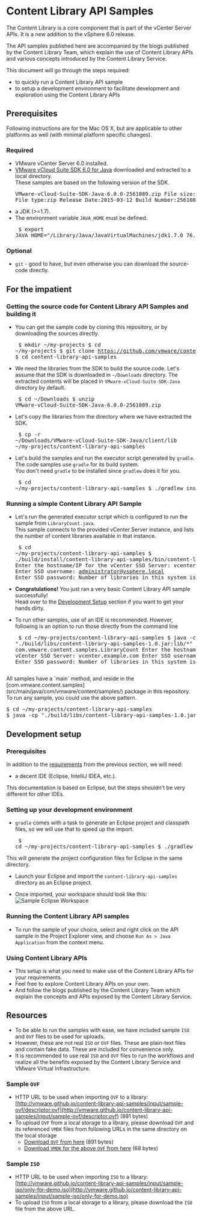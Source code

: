 # Content Library API Samples

The Content Library is a core component that is part of the vCenter Server APIs.
It is a new addition to the vSphere 6.0 release.<br/>

The API samples published here are accompanied by the blogs published by the Content Library Team,
which explain the use of Content Library APIs and various concepts introduced by the Content Library Service.

This document will go through the steps required:

- to quickly run a Content Library API sample
- to setup a development environment to facilitate development and exploration using the Content Library APIs


## Prerequisites

Following instructions are for the Mac OS X, but are applicable to other platforms as well (with minimal platform specific changes).

### Required
- VMware vCenter Server 6.0 installed.
- [VMware vCloud Suite SDK 6.0 for Java](https://developercenter.vmware.com/web/sdk/60/vcloudsuite-java) downloaded and extracted to a local directory.<br/> These samples are based on the following version of the SDK.<pre>VMware-vCloud-Suite-SDK-Java-6.0.0-2561089.zip
File size:55 MB
File type:zip
Release Date:2015-03-12
Build Number:2561089</pre>
- a JDK (>=1.7).
- The environment variable `JAVA_HOME` must be defined.<br/><pre>
$ export JAVA\_HOME="/Library/Java/JavaVirtualMachines/jdk1.7.0\_76.jdk/Contents/Home"
</pre>

### Optional
- `git` - good to have, but even otherwise you can download the source-code directly.


## For the impatient
### Getting the source code for Content Library API Samples and building it
- You can get the sample code by cloning this repository, or by downloading the sources directly.<br/><pre>
$ mkdir ~/my-projects
$ cd ~/my-projects
$ git clone https://github.com/vmware/content-library-api-samples.git
$ cd content-library-api-samples
</pre>

-  We need the libraries from the SDK to build the source code. Let's assume that the SDK is downloaded in `~/Downloads` directory. The extracted contents will be placed in `VMware-vCloud-Suite-SDK-Java` directory by default.<br/><pre>
$ cd ~/Downloads
$ unzip VMware-vCloud-Suite-SDK-Java-6.0.0-2561089.zip
</pre>

- Let's copy the libraries from the directory where we have extracted the SDK.<br/><pre>
$ cp -r ~/Downloads/VMware-vCloud-Suite-SDK-Java/client/lib ~/my-projects/content-library-api-samples
</pre>

- Let's build the samples and run the executor script generated by `gradle`.<br/>The code samples use `gradle` for its build system. <br/>You don't need `gradle` to be installed since `gradlew` does it for you.<br/><pre>
$ cd ~/my-projects/content-library-api-samples
$ ./gradlew installApp
</pre>

### Running a simple Content Library API Sample
- Let's run the generated executor script which is configured to run the sample from `LibraryCount.java`.<br/>
This sample connects to the provided vCenter Server instance, and lists the number of content libraries available in that instance.<pre>
$ cd ~/my-projects/content-library-api-samples
$ ./build/install/content-library-api-samples/bin/content-library-api-samples
Enter the hostname/IP for the vCenter SSO Server: vcenter.example.com
Enter SSO username: administrator@vsphere.local
Enter SSO password:
Number of libraries in this system is: 0
$
</pre>

- <strong>Congratulations!</strong> You just ran a very basic Content Library API sample successfully!<br/>Head over to the [Development Setup](#development-setup) section if you want to get your hands dirty.

- To run other samples, use of an IDE is recommended. However, following is an option to run those directly from the command line<br/><pre>
$ cd ~/my-projects/content-library-api-samples
$ java -cp "./build/libs/content-library-api-samples-1.0.jar:lib/\*" com.vmware.content.samples.LibraryCount
Enter the hostname/IP for the vCenter SSO Server: vcenter.example.com
Enter SSO username: administrator@vsphere.local
Enter SSO password:
Number of libraries in this system is: 0
</pre>
All samples have a `main` method, and reside in the [com.vmware.content.samples](src/main/java/com/vmware/content/samples/) package in this repository.<br/>
To run any sample, you could use the above pattern. <br/><pre>
$ cd ~/my-projects/content-library-api-samples
$ java -cp "./build/libs/content-library-api-samples-1.0.jar:lib/\*" com.vmware.content.samples.&lt;SAMPLE\_CLASS\_NAME&gt;
</pre>

## Development setup

### Prerequisites
In addition to the [requirements](#prerequisites) from the previous section, we will need:

- a decent IDE (Eclipse, IntelliJ IDEA, etc.). <br/>

This documentation is based on Eclipse, but the steps shouldn't be very different for other IDEs.


### Setting up your development environment
- `gradle` comes with a task to generate an Eclipse project and classpath files, so we will use that to speed up the import. <pre>
$ cd ~/my-projects/content-library-api-samples
$ ./gradlew eclipse
</pre>
This will generate the project configuration files for Eclipse in the same directory.

- Launch your Eclipse and import the `content-library-api-samples` directory as an Eclipse project.

- Once imported, your workspace should look like this:<br/>
![Sample Eclipse Workspace](http://vmware.github.io/content-library-api-samples/screenshots/sample-eclipse-workspace.jpg "Sample Eclipse Workspace")

### Running the Content Library API samples
- To run the sample of your choice,  select and right click on the API sample in the Project Explorer view, and choose `Run As > Java Application` from the context menu.

### Using Content Library APIs
- This setup is what you need to make use of the Content Library APIs for your requirements.
- Feel free to explore Content Library APIs on your own.
-  And follow the blogs published by the Content Library Team which explain the concepts and APIs exposed by the Content Library Service.

## Resources
- To be able to run the samples with ease, we have included sample `ISO` and `OVF` files to be used for uploads.
- However, these are not real `ISO` or `OVF` files. These are plain-text files and contain fake data. These are included for convenience only.
- It is recommended to use real `ISO` and `OVF` files to run the workflows and realize all the benefits exposed by the Content Library Service and VMware Virtual Infrastructure.



### Sample `OVF`
 - HTTP URL to be used when importing `OVF` to a library: <br/>[http://vmware.github.io/content-library-api-samples/input/sample-ovf/descriptor.ovf](http://vmware.github.io/content-library-api-samples/input/sample-ovf/descriptor.ovf) (891 bytes)
 - To upload `OVF` from a local storage to a library, please download `OVF` and its referenced `VMDK` files from following URLs in the same directory on the local storage
     - [Download `OVF` from here](http://vmware.github.io/content-library-api-samples/input/sample-ovf/descriptor.ovf) (891 bytes)
     - [Download `VMDK` for the above `OVF` from here](http://vmware.github.io/content-library-api-samples/input/sample-ovf/only-for-demo.vmdk) (68 bytes)

### Sample `ISO`
 - HTTP URL to be used when importing `ISO` to a library: <br/>[http://vmware.github.io/content-library-api-samples/input/sample-iso/only-for-demo.iso](http://vmware.github.io/content-library-api-samples/input/sample-iso/only-for-demo.iso)
 - To upload `ISO` from a local storage to a library, please download the `ISO` file from the above URL.

